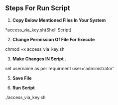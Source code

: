 ## **Steps For Run Script**

1) **Copy Below Mentioned Files In Your System**

 *access_via_key.sh(Shell Script)

2) **Change Permission Of File For Execute**

chmod +x access_via_key.sh

3) **Make Changes IN Script** .

set username as per requirment 
user='administrator'

5) **Save File**

6) **Run Script**

./access_via_key.sh
